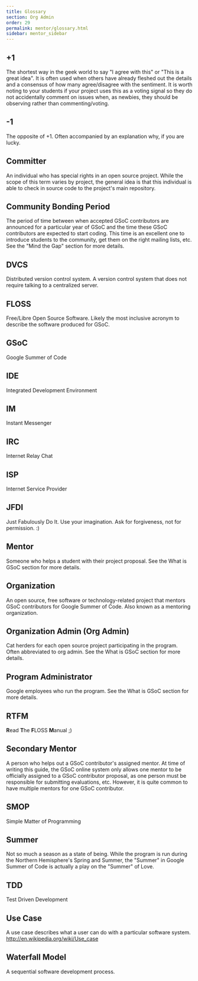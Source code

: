```yaml
---
title: Glossary
section: Org Admin
order: 29
permalink: mentor/glossary.html
sidebar: mentor_sidebar
---
```



## +1

The shortest way in the geek world to say "I agree with this" or "This is a great idea". It is often used when others have already fleshed out the details and a consensus of how many agree/disagree with the sentiment. It is worth noting to your students if your project uses this as a voting signal so they do not accidentally comment on issues when, as newbies, they should be observing rather than commenting/voting.

## -1

The opposite of +1. Often accompanied by an explanation why, if you are lucky.

## Committer

An individual who has special rights in an open source project. While the scope of this term varies by project, the general idea is that this individual is able to check in source code to the project's main repository.

## Community Bonding Period

The period of time between when accepted GSoC contributors are announced for a particular year of GSoC and the time these GSoC contributors are expected to start coding. This time is an excellent one to introduce students to the community, get them on the right mailing lists, etc. See the "Mind the Gap" section for more details.

## DVCS

Distributed version control system. A version control system that does not require talking to a centralized server.

## FLOSS

Free/Libre Open Source Software. Likely the most inclusive acronym to describe the software produced for GSoC.

## GSoC

Google Summer of Code

## IDE

Integrated Development Environment

## IM

Instant Messenger

## IRC

Internet Relay Chat

## ISP

Internet Service Provider

## JFDI

Just Fabulously Do It. Use your imagination. Ask for forgiveness, not for permission. :)

## Mentor

Someone who helps a student with their project proposal. See the What is GSoC section for more details.

## Organization

An open source, free software or technology-related project that mentors GSoC contributors for Google Summer of Code. Also known as a mentoring organization.

## Organization Admin (Org Admin)

Cat herders for each open source project participating in the program. Often abbreviated to org admin. See the What is GSoC section for more details.

## Program Administrator

Google employees who run the program. See the What is GSoC section for more details.

## RTFM

**R**ead **T**he **F**LOSS **M**anual ;)

## Secondary Mentor

A person who helps out a GSoC contributor's assigned mentor. At time of writing this guide, the GSoC online system only allows one mentor to be officially assigned to a GSoC contributor proposal, as one person must be responsible for submitting evaluations, etc. However, it is quite common to have multiple mentors for one GSoC contributor.

## SMOP

Simple Matter of Programming

## Summer

Not so much a season as a state of being. While the program is run during the Northern Hemisphere's Spring and Summer, the "Summer" in Google Summer of Code is actually a play on the "Summer" of Love.

## TDD

Test Driven Development

## Use Case

A use case describes what a user can do with a particular software system. <http://en.wikipedia.org/wiki/Use_case>

## Waterfall Model

A sequential software development process.
